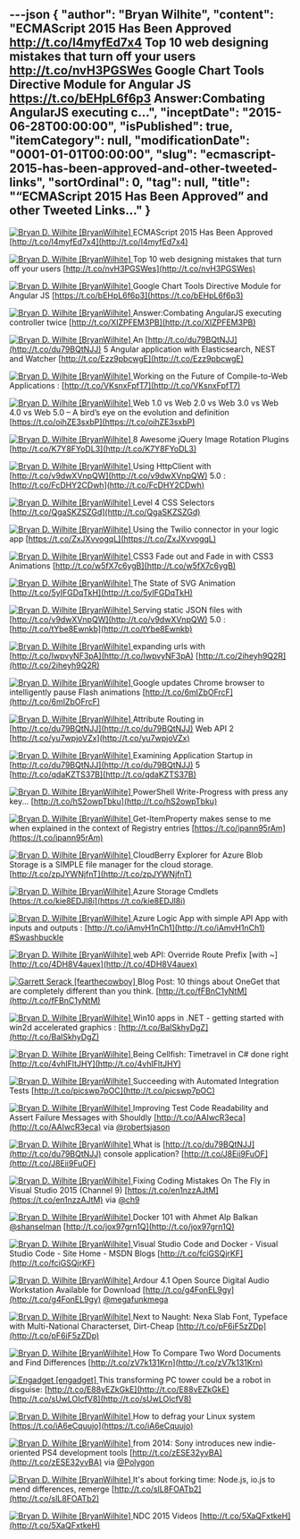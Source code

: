 ---json
{
  "author": "Bryan Wilhite",
  "content": "ECMAScript 2015 Has Been Approved http://t.co/I4myfEd7x4   Top 10 web designing mistakes that turn off your users http://t.co/nvH3PGSWes   Google Chart Tools Directive Module for Angular JS https://t.co/bEHpL6f6p3   Answer:Combating AngularJS executing c...",
  "inceptDate": "2015-06-28T00:00:00",
  "isPublished": true,
  "itemCategory": null,
  "modificationDate": "0001-01-01T00:00:00",
  "slug": "ecmascript-2015-has-been-approved-and-other-tweeted-links",
  "sortOrdinal": 0,
  "tag": null,
  "title": "“ECMAScript 2015 Has Been Approved” and other Tweeted Links…"
}
---

[<img alt="Bryan D. Wilhite [BryanWilhite]" src="https://songhay.blob.core.windows.net/shared-social-twitter/BryanWilhite.jpeg"> ](http://t.co/UNdqV0Z1zz "Bryan D. Wilhite [BryanWilhite]") ECMAScript 2015 Has Been Approved [http://t.co/I4myfEd7x4](http://t.co/I4myfEd7x4)

[<img alt="Bryan D. Wilhite [BryanWilhite]" src="https://songhay.blob.core.windows.net/shared-social-twitter/BryanWilhite.jpeg"> ](http://t.co/UNdqV0Z1zz "Bryan D. Wilhite [BryanWilhite]") Top 10 web designing mistakes that turn off your users [http://t.co/nvH3PGSWes](http://t.co/nvH3PGSWes)

[<img alt="Bryan D. Wilhite [BryanWilhite]" src="https://songhay.blob.core.windows.net/shared-social-twitter/BryanWilhite.jpeg"> ](http://t.co/UNdqV0Z1zz "Bryan D. Wilhite [BryanWilhite]") Google Chart Tools Directive Module for Angular JS [https://t.co/bEHpL6f6p3](https://t.co/bEHpL6f6p3)

[<img alt="Bryan D. Wilhite [BryanWilhite]" src="https://songhay.blob.core.windows.net/shared-social-twitter/BryanWilhite.jpeg"> ](http://t.co/UNdqV0Z1zz "Bryan D. Wilhite [BryanWilhite]") Answer:Combating AngularJS executing controller twice [http://t.co/XIZPFEM3PB](http://t.co/XIZPFEM3PB)

[<img alt="Bryan D. Wilhite [BryanWilhite]" src="https://songhay.blob.core.windows.net/shared-social-twitter/BryanWilhite.jpeg"> ](http://t.co/UNdqV0Z1zz "Bryan D. Wilhite [BryanWilhite]") An [http://t.co/du79BQtNJJ](http://t.co/du79BQtNJJ) 5 Angular application with Elasticsearch, NEST and Watcher [http://t.co/Ezz9pbcwgE](http://t.co/Ezz9pbcwgE)

[<img alt="Bryan D. Wilhite [BryanWilhite]" src="https://songhay.blob.core.windows.net/shared-social-twitter/BryanWilhite.jpeg"> ](http://t.co/UNdqV0Z1zz "Bryan D. Wilhite [BryanWilhite]") Working on the Future of Compile-to-Web Applications : [http://t.co/VKsnxFpfT7](http://t.co/VKsnxFpfT7)

[<img alt="Bryan D. Wilhite [BryanWilhite]" src="https://songhay.blob.core.windows.net/shared-social-twitter/BryanWilhite.jpeg"> ](http://t.co/UNdqV0Z1zz "Bryan D. Wilhite [BryanWilhite]") Web 1.0 vs Web 2.0 vs Web 3.0 vs Web 4.0 vs Web 5.0 – A bird’s eye on the evolution and definition [https://t.co/oihZE3sxbP](https://t.co/oihZE3sxbP)

[<img alt="Bryan D. Wilhite [BryanWilhite]" src="https://songhay.blob.core.windows.net/shared-social-twitter/BryanWilhite.jpeg"> ](http://t.co/UNdqV0Z1zz "Bryan D. Wilhite [BryanWilhite]") 8 Awesome jQuery Image Rotation Plugins [http://t.co/K7Y8FYoDL3](http://t.co/K7Y8FYoDL3)

[<img alt="Bryan D. Wilhite [BryanWilhite]" src="https://songhay.blob.core.windows.net/shared-social-twitter/BryanWilhite.jpeg"> ](http://t.co/UNdqV0Z1zz "Bryan D. Wilhite [BryanWilhite]") Using HttpClient with [http://t.co/v9dwXVnpQW](http://t.co/v9dwXVnpQW) 5.0 : [http://t.co/FcDHY2CDwh](http://t.co/FcDHY2CDwh)

[<img alt="Bryan D. Wilhite [BryanWilhite]" src="https://songhay.blob.core.windows.net/shared-social-twitter/BryanWilhite.jpeg"> ](http://t.co/UNdqV0Z1zz "Bryan D. Wilhite [BryanWilhite]") Level 4 CSS Selectors [http://t.co/QgaSKZSZGd](http://t.co/QgaSKZSZGd)

[<img alt="Bryan D. Wilhite [BryanWilhite]" src="https://songhay.blob.core.windows.net/shared-social-twitter/BryanWilhite.jpeg"> ](http://t.co/UNdqV0Z1zz "Bryan D. Wilhite [BryanWilhite]") Using the Twilio connector in your logic app [https://t.co/ZxJXvvogqL](https://t.co/ZxJXvvogqL)

[<img alt="Bryan D. Wilhite [BryanWilhite]" src="https://songhay.blob.core.windows.net/shared-social-twitter/BryanWilhite.jpeg"> ](http://t.co/UNdqV0Z1zz "Bryan D. Wilhite [BryanWilhite]") CSS3 Fade out and Fade in with CSS3 Animations [http://t.co/w5fX7c6ygB](http://t.co/w5fX7c6ygB)

[<img alt="Bryan D. Wilhite [BryanWilhite]" src="https://songhay.blob.core.windows.net/shared-social-twitter/BryanWilhite.jpeg"> ](http://t.co/UNdqV0Z1zz "Bryan D. Wilhite [BryanWilhite]") The State of SVG Animation [http://t.co/5yIFGDqTkH](http://t.co/5yIFGDqTkH)

[<img alt="Bryan D. Wilhite [BryanWilhite]" src="https://songhay.blob.core.windows.net/shared-social-twitter/BryanWilhite.jpeg"> ](http://t.co/UNdqV0Z1zz "Bryan D. Wilhite [BryanWilhite]") Serving static JSON files with [http://t.co/v9dwXVnpQW](http://t.co/v9dwXVnpQW) 5.0 : [http://t.co/tYbe8Ewnkb](http://t.co/tYbe8Ewnkb)

[<img alt="Bryan D. Wilhite [BryanWilhite]" src="https://songhay.blob.core.windows.net/shared-social-twitter/BryanWilhite.jpeg"> ](http://t.co/UNdqV0Z1zz "Bryan D. Wilhite [BryanWilhite]") expanding urls with [http://t.co/IwpvyNF3pA](http://t.co/IwpvyNF3pA) [http://t.co/2iheyh9Q2R](http://t.co/2iheyh9Q2R)

[<img alt="Bryan D. Wilhite [BryanWilhite]" src="https://songhay.blob.core.windows.net/shared-social-twitter/BryanWilhite.jpeg"> ](http://t.co/UNdqV0Z1zz "Bryan D. Wilhite [BryanWilhite]") Google updates Chrome browser to intelligently pause Flash animations [http://t.co/6mIZbOFrcF](http://t.co/6mIZbOFrcF)

[<img alt="Bryan D. Wilhite [BryanWilhite]" src="https://songhay.blob.core.windows.net/shared-social-twitter/BryanWilhite.jpeg"> ](http://t.co/UNdqV0Z1zz "Bryan D. Wilhite [BryanWilhite]") Attribute Routing in [http://t.co/du79BQtNJJ](http://t.co/du79BQtNJJ) Web API 2 [http://t.co/yu7wpjoVZx](http://t.co/yu7wpjoVZx)

[<img alt="Bryan D. Wilhite [BryanWilhite]" src="https://songhay.blob.core.windows.net/shared-social-twitter/BryanWilhite.jpeg"> ](http://t.co/UNdqV0Z1zz "Bryan D. Wilhite [BryanWilhite]") Examining Application Startup in [http://t.co/du79BQtNJJ](http://t.co/du79BQtNJJ) 5 [http://t.co/qdaKZTS37B](http://t.co/qdaKZTS37B)

[<img alt="Bryan D. Wilhite [BryanWilhite]" src="https://songhay.blob.core.windows.net/shared-social-twitter/BryanWilhite.jpeg"> ](http://t.co/UNdqV0Z1zz "Bryan D. Wilhite [BryanWilhite]") PowerShell Write-Progress with press any key... [http://t.co/hS2owpTbku](http://t.co/hS2owpTbku)

[<img alt="Bryan D. Wilhite [BryanWilhite]" src="https://songhay.blob.core.windows.net/shared-social-twitter/BryanWilhite.jpeg"> ](http://t.co/UNdqV0Z1zz "Bryan D. Wilhite [BryanWilhite]") Get-ItemProperty makes sense to me when explained in the context of Registry entries [https://t.co/ipann95rAm](https://t.co/ipann95rAm)

[<img alt="Bryan D. Wilhite [BryanWilhite]" src="https://songhay.blob.core.windows.net/shared-social-twitter/BryanWilhite.jpeg"> ](http://t.co/UNdqV0Z1zz "Bryan D. Wilhite [BryanWilhite]") CloudBerry Explorer for Azure Blob Storage is a SIMPLE file manager for the cloud storage. [http://t.co/zpJYWNjfnT](http://t.co/zpJYWNjfnT)

[<img alt="Bryan D. Wilhite [BryanWilhite]" src="https://songhay.blob.core.windows.net/shared-social-twitter/BryanWilhite.jpeg"> ](http://t.co/UNdqV0Z1zz "Bryan D. Wilhite [BryanWilhite]") Azure Storage Cmdlets [https://t.co/kie8EDJl8i](https://t.co/kie8EDJl8i)

[<img alt="Bryan D. Wilhite [BryanWilhite]" src="https://songhay.blob.core.windows.net/shared-social-twitter/BryanWilhite.jpeg"> ](http://t.co/UNdqV0Z1zz "Bryan D. Wilhite [BryanWilhite]") Azure Logic App with simple API App with inputs and outputs : [http://t.co/iAmvH1nCh1](http://t.co/iAmvH1nCh1) [#Swashbuckle](http://search.twitter.com/search?q=%23Swashbuckle)

[<img alt="Bryan D. Wilhite [BryanWilhite]" src="https://songhay.blob.core.windows.net/shared-social-twitter/BryanWilhite.jpeg"> ](http://t.co/UNdqV0Z1zz "Bryan D. Wilhite [BryanWilhite]") web API: Override Route Prefix [with ~] [http://t.co/4DH8V4auex](http://t.co/4DH8V4auex)

[<img alt="Garrett Serack [fearthecowboy]" src="https://songhay.blob.core.windows.net/shared-social-twitter/fearthecowboy.png"> ](http://t.co/2xWtaCrpds "Garrett Serack [fearthecowboy]") Blog Post: 10 things about OneGet that are completely different than you think. [http://t.co/fFBnC1yNtM](http://t.co/fFBnC1yNtM)

[<img alt="Bryan D. Wilhite [BryanWilhite]" src="https://songhay.blob.core.windows.net/shared-social-twitter/BryanWilhite.jpeg"> ](http://t.co/UNdqV0Z1zz "Bryan D. Wilhite [BryanWilhite]") Win10 apps in .NET - getting started with win2d accelerated graphics : [http://t.co/BalSkhyDgZ](http://t.co/BalSkhyDgZ)

[<img alt="Bryan D. Wilhite [BryanWilhite]" src="https://songhay.blob.core.windows.net/shared-social-twitter/BryanWilhite.jpeg"> ](http://t.co/UNdqV0Z1zz "Bryan D. Wilhite [BryanWilhite]") Being Cellfish: Timetravel in C# done right [http://t.co/4vhIFltJHY](http://t.co/4vhIFltJHY)

[<img alt="Bryan D. Wilhite [BryanWilhite]" src="https://songhay.blob.core.windows.net/shared-social-twitter/BryanWilhite.jpeg"> ](http://t.co/UNdqV0Z1zz "Bryan D. Wilhite [BryanWilhite]") Succeeding with Automated Integration Tests [http://t.co/picswp7pOC](http://t.co/picswp7pOC)

[<img alt="Bryan D. Wilhite [BryanWilhite]" src="https://songhay.blob.core.windows.net/shared-social-twitter/BryanWilhite.jpeg"> ](http://t.co/UNdqV0Z1zz "Bryan D. Wilhite [BryanWilhite]") Improving Test Code Readability and Assert Failure Messages with Shouldly [http://t.co/AAIwcR3eca](http://t.co/AAIwcR3eca) via [@robertsjason](http://twitter.com/robertsjason)

[<img alt="Bryan D. Wilhite [BryanWilhite]" src="https://songhay.blob.core.windows.net/shared-social-twitter/BryanWilhite.jpeg"> ](http://t.co/UNdqV0Z1zz "Bryan D. Wilhite [BryanWilhite]") What is [http://t.co/du79BQtNJJ](http://t.co/du79BQtNJJ) console application? [http://t.co/J8Eii9FuOF](http://t.co/J8Eii9FuOF)

[<img alt="Bryan D. Wilhite [BryanWilhite]" src="https://songhay.blob.core.windows.net/shared-social-twitter/BryanWilhite.jpeg"> ](http://t.co/UNdqV0Z1zz "Bryan D. Wilhite [BryanWilhite]") Fixing Coding Mistakes On The Fly in Visual Studio 2015 (Channel 9) [https://t.co/en1nzzAJtM](https://t.co/en1nzzAJtM) via [@ch9](http://twitter.com/ch9)

[<img alt="Bryan D. Wilhite [BryanWilhite]" src="https://songhay.blob.core.windows.net/shared-social-twitter/BryanWilhite.jpeg"> ](http://t.co/UNdqV0Z1zz "Bryan D. Wilhite [BryanWilhite]") Docker 101 with Ahmet Alp Balkan [@shanselman](http://twitter.com/shanselman) [http://t.co/jox97grn1Q](http://t.co/jox97grn1Q)

[<img alt="Bryan D. Wilhite [BryanWilhite]" src="https://songhay.blob.core.windows.net/shared-social-twitter/BryanWilhite.jpeg"> ](http://t.co/UNdqV0Z1zz "Bryan D. Wilhite [BryanWilhite]") Visual Studio Code and Docker - Visual Studio Code - Site Home - MSDN Blogs [http://t.co/fciGSQjrKF](http://t.co/fciGSQjrKF)

[<img alt="Bryan D. Wilhite [BryanWilhite]" src="https://songhay.blob.core.windows.net/shared-social-twitter/BryanWilhite.jpeg"> ](http://t.co/UNdqV0Z1zz "Bryan D. Wilhite [BryanWilhite]") Ardour 4.1 Open Source Digital Audio Workstation Available for Download [http://t.co/g4FonEL9gy](http://t.co/g4FonEL9gy) [@megafunkmega](http://twitter.com/megafunkmega)

[<img alt="Bryan D. Wilhite [BryanWilhite]" src="https://songhay.blob.core.windows.net/shared-social-twitter/BryanWilhite.jpeg"> ](http://t.co/UNdqV0Z1zz "Bryan D. Wilhite [BryanWilhite]") Next to Naught: Nexa Slab Font, Typeface with Multi-National Characterset, Dirt-Cheap [http://t.co/pF6iF5zZDp](http://t.co/pF6iF5zZDp)

[<img alt="Bryan D. Wilhite [BryanWilhite]" src="https://songhay.blob.core.windows.net/shared-social-twitter/BryanWilhite.jpeg"> ](http://t.co/UNdqV0Z1zz "Bryan D. Wilhite [BryanWilhite]") How To Compare Two Word Documents and Find Differences [http://t.co/zV7k131Krn](http://t.co/zV7k131Krn)

[<img alt="Engadget [engadget]" src="https://songhay.blob.core.windows.net/shared-social-twitter/engadget.png"> ](http://t.co/sPqsSwCij5 "Engadget [engadget]") This transforming PC tower could be a robot in disguise: [http://t.co/E88vEZkGkE](http://t.co/E88vEZkGkE) [http://t.co/sUwLOIcfV8](http://t.co/sUwLOIcfV8)

[<img alt="Bryan D. Wilhite [BryanWilhite]" src="https://songhay.blob.core.windows.net/shared-social-twitter/BryanWilhite.jpeg"> ](http://t.co/UNdqV0Z1zz "Bryan D. Wilhite [BryanWilhite]") How to defrag your Linux system [https://t.co/iA6eCquujo](https://t.co/iA6eCquujo)

[<img alt="Bryan D. Wilhite [BryanWilhite]" src="https://songhay.blob.core.windows.net/shared-social-twitter/BryanWilhite.jpeg"> ](http://t.co/UNdqV0Z1zz "Bryan D. Wilhite [BryanWilhite]") from 2014: Sony introduces new indie-oriented PS4 development tools [http://t.co/zESE32yvBA](http://t.co/zESE32yvBA) via [@Polygon](http://twitter.com/Polygon)

[<img alt="Bryan D. Wilhite [BryanWilhite]" src="https://songhay.blob.core.windows.net/shared-social-twitter/BryanWilhite.jpeg"> ](http://t.co/UNdqV0Z1zz "Bryan D. Wilhite [BryanWilhite]") It's about forking time: Node.js, io.js to mend differences, remerge [http://t.co/slL8FOATb2](http://t.co/slL8FOATb2)

[<img alt="Bryan D. Wilhite [BryanWilhite]" src="https://songhay.blob.core.windows.net/shared-social-twitter/BryanWilhite.jpeg"> ](http://t.co/UNdqV0Z1zz "Bryan D. Wilhite [BryanWilhite]") NDC 2015 Videos [http://t.co/5XaQFxtkeH](http://t.co/5XaQFxtkeH)
